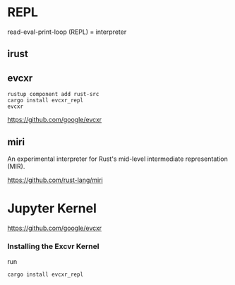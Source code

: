 # REPL

read-eval-print-loop (REPL) = interpreter
## irust


##  evcxr

```
rustup component add rust-src
cargo install evcxr_repl
evcxr
```

https://github.com/google/evcxr

## miri

An experimental interpreter for Rust's mid-level intermediate representation (MIR).

https://github.com/rust-lang/miri


# Jupyter Kernel

https://github.com/google/evcxr

### Installing the Excvr Kernel

run
```
cargo install evcxr_repl

```